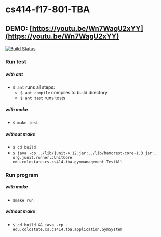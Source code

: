 # cs414-f17-801-TBA

## DEMO: [https://youtu.be/Wn7WagU2xYY](https://youtu.be/Wn7WagU2xYY)

[![Build Status](https://travis-ci.org/nlkluth/cs414-f17-801-TBA.svg?branch=master)](https://travis-ci.org/nlkluth/cs414-f17-801-TBA)

### Run test
##### with ant
- `$ ant` runs all steps:
  - `$ ant compile` compiles to build directory
  - `$ ant test` runs tests

##### with make
- `$ make test`

##### without make
- `$ cd build`
- `$ java -cp ../lib/junit-4.12.jar:../lib/hamcrest-core-1.3.jar:. org.junit.runner.JUnitCore edu.colostate.cs.cs414.tba.gymmanagement.TestAll`

### Run program
##### with make
- `$make run`

##### without make
- `$ cd build && java -cp . edu.colostate.cs.cs414.tba.application.GymSystem`
